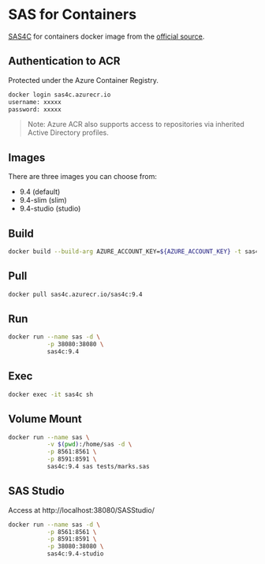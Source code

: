 # SAS for Containers

[SAS4C][github] for containers docker image from the [official source][official].

## Authentication to ACR

Protected under the Azure Container Registry.

```sh
docker login sas4c.azurecr.io
username: xxxxx
password: xxxxx
```

> Note: Azure ACR also supports access to repositories via inherited Active Directory profiles.

## Images

There are three images you can choose from:

* 9.4 (default)
* 9.4-slim (slim)
* 9.4-studio (studio)

## Build

```sh
docker build --build-arg AZURE_ACCOUNT_KEY=${AZURE_ACCOUNT_KEY} -t sas4c:9.4 .
```

## Pull

```sh
docker pull sas4c.azurecr.io/sas4c:9.4
```

## Run

```sh
docker run --name sas -d \
           -p 38080:38080 \
           sas4c:9.4
```

## Exec

```sh
docker exec -it sas4c sh
```

## Volume Mount

```sh
docker run --name sas \
           -v $(pwd):/home/sas -d \
           -p 8561:8561 \
           -p 8591:8591 \
           sas4c:9.4 sas tests/marks.sas
```

## SAS Studio

Access at http://localhost:38080/SASStudio/

```sh
docker run --name sas -d \
           -p 8561:8561 \
           -p 8591:8591 \
           -p 38080:38080 \
           sas4c:9.4-studio
```

[official]:            https://www.sas.com/en_ca/software/analytics-for-containers.html
[github]:               https://github.com/govcloud/docker-sas4c
[registry]:            https://hub.docker.com/r/govcloud/docker-sas4c
